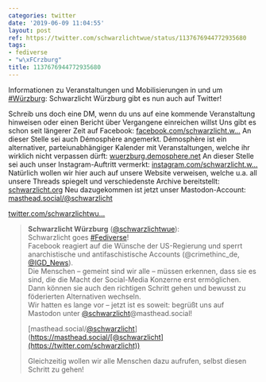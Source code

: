 ```yaml
---
categories: twitter
date: '2019-06-09 11:04:55'
layout: post
ref: https://twitter.com/schwarzlichtwue/status/1137676944772935680
tags:
- fediverse
- "w\xFCrzburg"
title: 1137676944772935680
---
```

Informationen zu Veranstaltungen und Mobilisierungen in und um [#Würzburg](/t/würzburg): Schwarzlicht Würzburg gibt es nun auch auf Twitter!

Schreib uns doch eine DM, wenn du uns auf eine kommende Veranstaltung hinweisen oder einen Bericht über Vergangene einreichen willst
Uns gibt es schon seit längerer Zeit auf Facebook: [facebook.com/schwarzlicht.w…](https://www.facebook.com/schwarzlicht.wue/)
An dieser Stelle sei auch Démosphère angemerkt. Démosphère ist ein alternativer, parteiunabhängiger Kalender mit Veranstaltungen, welche ihr wirklich nicht verpassen dürft: [wuerzburg.demosphere.net](https://wuerzburg.demosphere.net/)
An dieser Stelle sei auch unser Instagram-Auftritt vermerkt: [instagram.com/schwarzlicht.w…](https://instagram.com/schwarzlicht.wue)
Natürlich wollen wir hier auch auf unsere Website verweisen, welche u.a. all unsere Threads spiegelt und verschiedenste Archive bereitstellt: [schwarzlicht.org](https://schwarzlicht.org)
Neu dazugekommen ist jetzt unser Mastodon-Account: [masthead.social/@schwarzlicht](https://masthead.social/@schwarzlicht)

 [twitter.com/schwarzlichtwu…](https://twitter.com/schwarzlichtwue/status/1296774944517488640?s=19)
> <b>Schwarzlicht Würzburg</b> ([@schwarzlichtwue](https://twitter.com/schwarzlichtwue)):  
>Schwarzlicht goes [#Fediverse](/t/fediverse)!   
>Facebook reagiert auf die Wünsche der US-Regierung und sperrt anarchistische und antifaschistische Accounts (@crimethinc_de, [@IGD_News](https://twitter.com/IGD_News)).  
>Die Menschen – gemeint sind wir alle – müssen erkennen, dass sie es sind, die die Macht der Social-Media Konzerne erst ermöglichen. Dann können sie auch den richtigen Schritt gehen und bewusst zu föderierten Alternativen wechseln.  
>Wir hatten es lange vor – jetzt ist es soweit: begrüßt uns auf Mastodon unter [@schwarzlicht](https://twitter.com/schwarzlicht)@masthead.social!  
>  
>[masthead.social/[@schwarzlicht](https://twitter.com/schwarzlicht)](https://masthead.social/[@schwarzlicht](https://twitter.com/schwarzlicht))  
>  
>  
>  
>Gleichzeitig wollen wir alle Menschen dazu aufrufen, selbst diesen Schritt zu gehen!  

